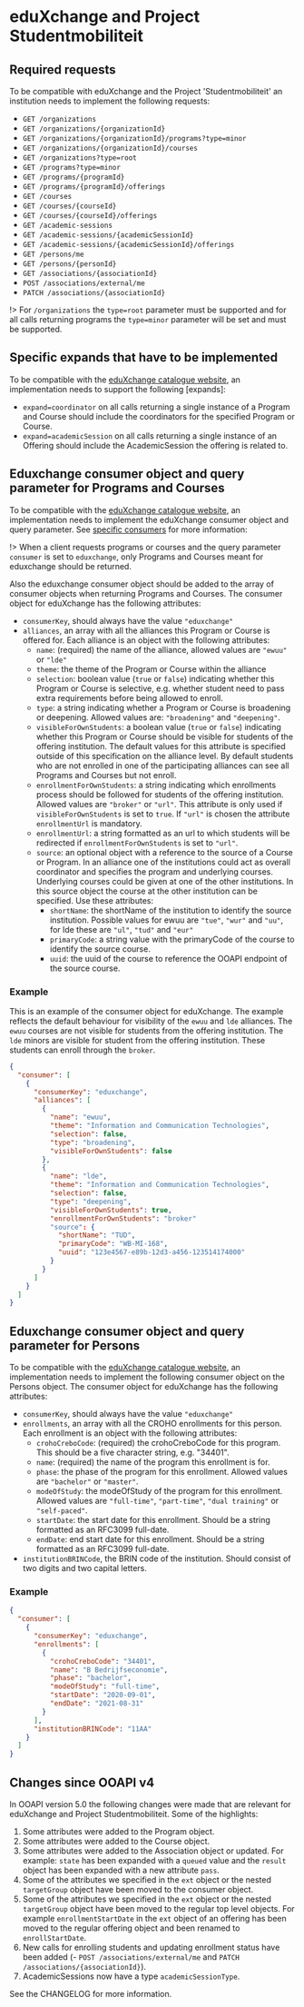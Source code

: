 # eduXchange and Project Studentmobiliteit

## Required requests

To be compatible with eduXchange and the Project 'Studentmobiliteit' an institution needs to implement the following requests:

- `GET /organizations`
- `GET /organizations/{organizationId}`
- `GET /organizations/{organizationId}/programs?type=minor`
- `GET /organizations/{organizationId}/courses`
- `GET /organizations?type=root`
- `GET /programs?type=minor`
- `GET /programs/{programId}`
- `GET /programs/{programId}/offerings`
- `GET /courses`
- `GET /courses/{courseId}`
- `GET /courses/{courseId}/offerings`
- `GET /academic-sessions`
- `GET /academic-sessions/{academicSessionId}`
- `GET /academic-sessions/{academicSessionId}/offerings`
- `GET /persons/me`
- `GET /persons/{personId}`
- `GET /associations/{associationId}`
- `POST /associations/external/me`
- `PATCH /associations/{associationId}`

!> For `/organizations` the `type=root` parameter must be supported and for all calls returning programs the `type=minor` parameter will be set and must be supported.

## Specific expands that have to be implemented

To be compatible with the [eduXchange catalogue website](https://www.eduxchange.nl), an implementation needs to support the following [expands]: 

- `expand=coordinator` on all calls returning a single instance of a Program and Course should include the coordinators for the specified Program or Course.
- `expand=academicSession` on all calls returning a single instance of an Offering should include the AcademicSession the offering is related to.

## Eduxchange consumer object and query parameter for Programs and Courses

To be compatible with the [eduXchange catalogue website](https://www.eduxchange.nl), an implementation needs to implement the eduXchange consumer object and query parameter. See [specific consumers](consumers.md) for more information:

!> When a client requests programs or courses and the query parameter `consumer` is set to `eduxchange`, only Programs and Courses meant for eduxchange should be returned.

Also the eduxchange consumer object should be added to the array of consumer objects when returning Programs and Courses. The consumer object for eduXchange has the following attributes:

- `consumerKey`, should always have the value `"eduxchange"`
- `alliances`, an array with all the alliances this Program or Course is offered for. Each alliance is an object with the following attributes:
    - `name`: (required) the name of the alliance, allowed values are `"ewuu"` or `"lde"`
    - `theme`: the theme of the Program or Course within the alliance
    - `selection`: boolean value (`true` or `false`) indicating whether this Program or Course is selective, e.g. whether student need to pass extra requirements before being allowed to enroll.
    - `type`: a string indicating whether a Program or Course is broadening or deepening. Allowed values are: `"broadening"` and `"deepening"`.
    - `visibleForOwnStudents`: a boolean value (`true` or `false`) indicating whether this Program or Course should be visible for students of the offering institution. The default values for this attribute is specified outside of this specification on the alliance level. By default students who are not enrolled in one of the participating alliances can see all Programs and Courses but not enroll.
    - `enrollmentForOwnStudents`: a string indicating which enrollments process should be followed for students of the offering institution. Allowed values are `"broker"` or `"url"`. This attribute is only used if `visibleForOwnStudents` is set to `true`. If `"url"` is chosen the attribute `enrollmentUrl` is mandatory.
    - `enrollmentUrl`: a string formatted as an url to which students will be redirected if `enrollmentForOwnStudents` is set to `"url"`.
    - `source`: an optional object with a reference to the source of a Course or Program. In an alliance one of the institutions could act as overall coordinator and specifies the program and underlying courses. Underlying courses could be given at one of the other institutions. In this source object the course at the other institution can be specified. Use these attributes:
      - `shortName`: the shortName of the institution to identify the source institution. Possible values for ewuu are `"tue"`, `"wur"` and `"uu"`, for lde these are `"ul"`, `"tud"` and `"eur"`
      - `primaryCode`: a string value with the primaryCode of the course to identify the source course.
      - `uuid`: the uuid of the course to reference the OOAPI endpoint of the source course.

### Example
This is an example of the consumer object for eduXchange. The example reflects the default behaviour for visibility of the `ewuu` and `lde` alliances. The `ewuu` courses are not visible for students from the offering institution. The `lde` minors are visible for student from the offering institution. These students can enroll through the `broker`. 

```json
{
  "consumer": [
    {
      "consumerKey": "eduxchange",
      "alliances": [
        {
          "name": "ewuu",
          "theme": "Information and Communication Technologies",
          "selection": false,
          "type": "broadening",
          "visibleForOwnStudents": false
        },
        {
          "name": "lde",
          "theme": "Information and Communication Technologies",
          "selection": false,
          "type": "deepening",
          "visibleForOwnStudents": true,
          "enrollmentForOwnStudents": "broker"
          "source": {
            "shortName": "TUD",
            "primaryCode": "WB-MI-168",
            "uuid": "123e4567-e89b-12d3-a456-123514174000"
          }
        }
      ]
    }
  ]
}
```

## Eduxchange consumer object and query parameter for Persons

To be compatible with the [eduXchange catalogue website](https://www.eduxchange.nl), an implementation needs to implement the following consumer object on the Persons object. The consumer object for eduXchange has the following attributes:

- `consumerKey`, should always have the value `"eduxchange"`
- `enrollments`, an array with all the CROHO enrollments for this person. Each enrollment is an object with the following attributes:
    - `crohoCreboCode`: (required) the crohoCreboCode for this program. This should be a five character string, e.g. "34401".
    - `name`: (required) the name of the program this enrollment is for.
    - `phase`: the phase of the program for this enrollment. Allowed values are `"bachelor"` or `"master"`.
    - `modeOfStudy`: the modeOfStudy of the program for this enrollment. Allowed values are `"full-time"`, `"part-time"`, `"dual training"` or `"self-paced"`.
    - `startDate`: the start date for this enrollment. Should be a string formatted as an RFC3099 full-date.
    - `endDate`: end start date for this enrollment. Should be a string formatted as an RFC3099 full-date.
- `institutionBRINCode`, the BRIN code of the institution. Should consist of two digits and two capital letters.

### Example

```json
{
  "consumer": [
    {
      "consumerKey": "eduxchange",
      "enrollments": [
        {
          "crohoCreboCode": "34401",
          "name": "B Bedrijfseconomie",
          "phase": "bachelor",
          "modeOfStudy": "full-time",
          "startDate": "2020-09-01",
          "endDate": "2021-08-31"
        }
      ],
      "institutionBRINCode": "11AA"
    }
  ]
}
```

## Changes since OOAPI v4

In OOAPI version 5.0 the following changes were made that are relevant for eduXchange and Project Studentmobiliteit. Some of the highlights:

1. Some attributes were added to the Program object.
2. Some attributes were added to the Course object.
3. Some attributes were added to the Association object or updated. For example: `state` has been expanded with a `queued` value and the `result` object has been expanded with a new attribute `pass`.
4. Some of the attributes we specified in the `ext` object or the nested `targetGroup` object have been moved to the consumer object.
5. Some of the attributes we specified in the `ext` object or the nested `targetGroup` object have been moved to the regular top level objects. For example `enrollmentStartDate` in the `ext` object of an offering has been moved to the regular offering object and been renamed to `enrollStartDate`.
6. New calls for enrolling students and updating enrollment status have been added (- `POST /associations/external/me` and `PATCH /associations/{associationId}`).
7. AcademicSessions now have a type `academicSessionType`.

See the CHANGELOG for more information.
